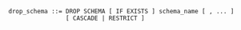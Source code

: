 ```output.ebnf
drop_schema ::= DROP SCHEMA [ IF EXISTS ] schema_name [ , ... ] 
                [ CASCADE | RESTRICT ]
```
